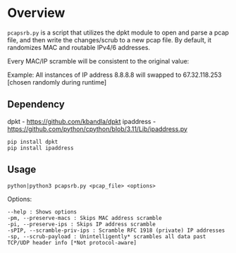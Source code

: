 # Overview

`pcapsrb.py` is a script that utilizes the dpkt module to open and parse a pcap file, and then write the changes/scrub to a new pcap file. By default, it randomizes MAC and routable IPv4/6 addresses.

Every MAC/IP scramble will be consistent to the original value:

Example: All instances of IP address 8.8.8.8 will swapped to 67.32.118.253 [chosen randomly during runtime]

## Dependency

dpkt - https://github.com/kbandla/dpkt
ipaddress - https://github.com/python/cpython/blob/3.11/Lib/ipaddress.py 
```
pip install dpkt
pip install ipaddress
```

## Usage
```
python|python3 pcapsrb.py <pcap_file> <options>
```

Options:
```
--help : Shows options
-pm, --preserve-macs : Skips MAC address scramble
-pi, --preserve-ips : Skips IP address scramble
-sPIP, --scramble-priv-ips : Scramble RFC 1918 (private) IP addresses
-sp, --scrub-payload : Unintelligently* scrambles all data past TCP/UDP header info [*Not protocol-aware] 
```
